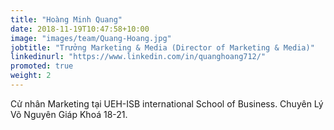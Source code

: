 ```yaml
---
title: "Hoàng Minh Quang"
date: 2018-11-19T10:47:58+10:00
image: "images/team/Quang-Hoang.jpg"
jobtitle: "Trưởng Marketing & Media (Director of Marketing & Media)"
linkedinurl: "https://www.linkedin.com/in/quanghoang712/"
promoted: true
weight: 2
---
```


Cử nhân Marketing tại UEH-ISB international School of Business. Chuyên Lý Võ Nguyên Giáp Khoá 18-21.
